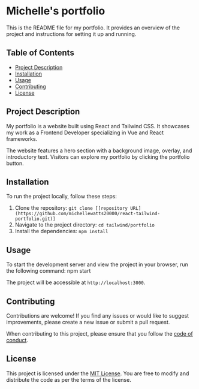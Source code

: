 # Michelle's portfolio

This is the README file for my portfolio. It provides an overview of the project and instructions for setting it up and running.

## Table of Contents

- [Project Description](#project-description)
- [Installation](#installation)
- [Usage](#usage)
- [Contributing](#contributing)
- [License](#license)

## Project Description

My portfolio is a website built using React and Tailwind CSS. It showcases my work as a Frontend Developer specializing in Vue and React frameworks.

The website features a hero section with a background image, overlay, and introductory text. Visitors can explore my portfolio by clicking the portfolio button.

## Installation

To run the project locally, follow these steps:

1. Clone the repository: `git clone [[repository URL](https://github.com/michellewatts20000/react-tailwind-portfolio.git)]`
2. Navigate to the project directory: `cd tailwind/portfolio`
3. Install the dependencies: `npm install`

## Usage

To start the development server and view the project in your browser, run the following command: npm start

The project will be accessible at `http://localhost:3000`.

## Contributing

Contributions are welcome! If you find any issues or would like to suggest improvements, please create a new issue or submit a pull request.

When contributing to this project, please ensure that you follow the [code of conduct](CODE_OF_CONDUCT.md).

## License

This project is licensed under the [MIT License](LICENSE). You are free to modify and distribute the code as per the terms of the license.


